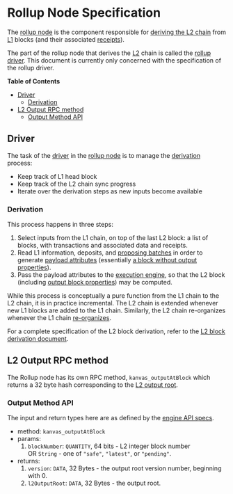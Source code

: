 # Rollup Node Specification

<!-- All glossary references in this file. -->

[g-block]: glossary.md#block
[g-derivation]: glossary.md#L2-chain-derivation
[g-exec-engine]: glossary.md#execution-engine
[g-l1]: glossary.md#layer-1-l1
[g-l2]: glossary.md#layer-2-l2
[g-payload-attr]: glossary.md#payload-attributes
[g-proposer-batch]: glossary.md#proposer-batch
[g-receipts]: glossary.md#receipt
[g-reorg]: glossary.md#re-organization
[g-rollup-driver]: glossary.md#rollup-driver
[g-rollup-node]: glossary.md#rollup-node

The [rollup node][g-rollup-node] is the component responsible for [deriving the L2 chain][g-derivation] from [L1][g-l1]
blocks (and their associated [receipts][g-receipts]).

The part of the rollup node that derives the [L2][g-l2] chain is called the [rollup driver][g-rollup-driver]. This
document is currently only concerned with the specification of the rollup driver.

<!-- START doctoc generated TOC please keep comment here to allow auto update -->
<!-- DON'T EDIT THIS SECTION, INSTEAD RE-RUN doctoc TO UPDATE -->
**Table of Contents**

- [Driver](#driver)
  - [Derivation](#derivation)
- [L2 Output RPC method](#l2-output-rpc-method)
  - [Output Method API](#output-method-api)

<!-- END doctoc generated TOC please keep comment here to allow auto update -->

## Driver

The task of the [driver][g-rollup-driver] in the [rollup node][g-rollup-node]
is to manage the [derivation][g-derivation] process:

- Keep track of L1 head block
- Keep track of the L2 chain sync progress
- Iterate over the derivation steps as new inputs become available

### Derivation

This process happens in three steps:

1. Select inputs from the L1 chain, on top of the last L2 block:
   a list of blocks, with transactions and associated data and receipts.
2. Read L1 information, deposits, and [proposing batches][g-proposer-batch] in order to generate
   [payload attributes][g-payload-attr] (essentially [a block without output properties][g-block]).
3. Pass the payload attributes to the [execution engine][g-exec-engine], so that the L2 block (including [output block
   properties][g-block]) may be computed.

While this process is conceptually a pure function from the L1 chain to the L2 chain, it is in practice incremental. The
L2 chain is extended whenever new L1 blocks are added to the L1 chain. Similarly, the L2 chain re-organizes whenever the
L1 chain [re-organizes][g-reorg].

For a complete specification of the L2 block derivation, refer to the [L2 block derivation document](./derivation.md).

## L2 Output RPC method

The Rollup node has its own RPC method, `kanvas_outputAtBlock` which returns a 32
byte hash corresponding to the [L2 output root](./validations.md#l2-output-commitment-construction).

### Output Method API

The input and return types here are as defined by the [engine API specs][engine-structures].

[engine-structures]: https://github.com/ethereum/execution-apis/blob/main/src/engine/paris.md#structures

- method: `kanvas_outputAtBlock`
- params:
  1. `blockNumber`: `QUANTITY`, 64 bits - L2 integer block number </br>
        OR `String` - one of `"safe"`, `"latest"`, or `"pending"`.
- returns:
  1. `version`: `DATA`, 32 Bytes - the output root version number, beginning with 0.
  2. `l2OutputRoot`: `DATA`, 32 Bytes - the output root.
